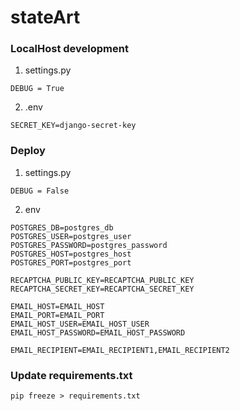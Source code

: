 ﻿# stateArt

### LocalHost development
1. settings.py
```
DEBUG = True
```
2. .env
```
SECRET_KEY=django-secret-key
```
### Deploy
1. settings.py
```
DEBUG = False
```
2. env
```
POSTGRES_DB=postgres_db
POSTGRES_USER=postgres_user
POSTGRES_PASSWORD=postgres_password
POSTGRES_HOST=postgres_host
POSTGRES_PORT=postgres_port

RECAPTCHA_PUBLIC_KEY=RECAPTCHA_PUBLIC_KEY
RECAPTCHA_SECRET_KEY=RECAPTCHA_SECRET_KEY

EMAIL_HOST=EMAIL_HOST
EMAIL_PORT=EMAIL_PORT
EMAIL_HOST_USER=EMAIL_HOST_USER
EMAIL_HOST_PASSWORD=EMAIL_HOST_PASSWORD

EMAIL_RECIPIENT=EMAIL_RECIPIENT1,EMAIL_RECIPIENT2
```


### Update requirements.txt
```
pip freeze > requirements.txt
```


